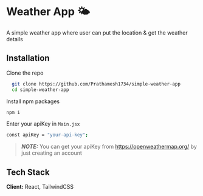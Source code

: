 # Weather App 🌤️

A simple weather app where user can put the location & get the weather details

## Installation

Clone the repo

```bash
  git clone https://github.com/Prathamesh1734/simple-weather-app
  cd simple-weather-app
```

Install npm packages

```bash
npm i
```

Enter your apiKey in `Main.jsx`

```bash
const apiKey = "your-api-key";
```

> **_NOTE:_** You can get your apiKey from https://openweathermap.org/ by just creating an account

## Tech Stack

**Client:** React, TailwindCSS
